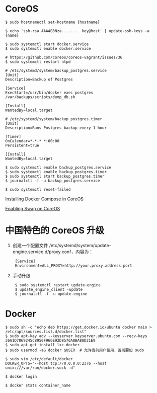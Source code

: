 CoreOS
==

    $ sudo hostnamectl set-hostname {hostname}

    $ echo 'ssh-rsa AAAAB3Nza.......  key@host' | update-ssh-keys -a {name}
    
    $ sudo systemctl start docker.service
    $ sudo systemctl enable docker.service

    # https://github.com/coreos/coreos-vagrant/issues/36
    $ sudo systemctl restart ntpd
    
    # /etc/systemd/system/backup_postgres.service
    [Unit]
    Description=Backup of Postgres

    [Service]
    ExecStart=/usr/bin/docker exec postgres /var/backups/scripts/dump_db.sh

    [Install]
    WantedBy=local.target

    # /etc/systemd/system/backup_postgres.timer
    [Unit]
    Description=Runs Postgres backup every 1 hour

    [Timer]
    OnCalendar=*-*-* *:00:00
    Persistent=true

    [Install]
    WantedBy=local.target
    
    $ sudo systemctl enable backup_postgres.service
    $ sudo systemctl enable backup_postgres.timer
    $ sudo systemctl start backup_postgres.timer
    $ journalctl -f -u backup_postgres.service
    
    $ sudo systemctl reset-failed

[Installing Docker Compose in CoreOS](http://www.ericluwj.com/2015/10/20/installing-docker-compose-in-coreos.html)

[Enabling Swap on CoreOS](https://www.matthowlett.com/notes/2015/08/01/coreos-swap.html)

中国特色的 CoreOS 升级
==

1. 创建一个配置文件 /etc/systemd/system/update-engine.service.d/proxy.conf，内容为：

        [Service]
        Environment=ALL_PROXY=http://your.proxy.address:port

2. 手动升级

        $ sudo systemctl restart update-engine
        $ update_engine_client -update
        $ journalctl -f -u update-engine

Docker
=====
    
    $ sudo sh -c "echo deb https://get.docker.io/ubuntu docker main > /etc/apt/sources.list.d/docker.list"
    $ sudo apt-key adv --keyserver keyserver.ubuntu.com --recv-keys 36A1D7869245C8950F966E92D8576A8BA88D21E9
    $ sudo apt-get install lxc-docker
    $ sudo usermod -aG docker $USER  # 允许当前用户使用，否则要加 sudo
    
    $ sudo vim /etc/default/docker
    DOCKER_OPTS="--host tcp://0.0.0.0:2376 --host unix:///var/run/docker.sock -d"
    
    $ docker login
    
    $ docker stats container_name

